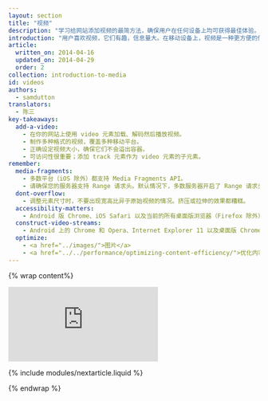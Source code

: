 ```yaml
---
layout: section
title: "视频"
description: "学习给网站添加视频的最简方法，确保用户在任何设备上均可获得最佳体验。"
introduction: "用户喜欢视频，它们有趣，信息量大。在移动设备上，视频是一种更方便的信息传递方式。但是，视频占用带宽，而且不同平台上它们效果并不如一。用户不喜欢等待视频加载，也不喜欢按下播放键后没有任何反应。请继续阅读，找出给网站添加视频的最简方法，确保用户在任何设备上均可获得最佳体验。"
article:
  written_on: 2014-04-16
  updated_on: 2014-04-29
  order: 2
collection: introduction-to-media
id: videos
authors:
  - samdutton
translators:
  - 陈三
key-takeaways:
  add-a-video:
    - 在你的网站上使用 video 元素加载、解码然后播放视频。
    - 制作多种格式的视频，覆盖多种移动平台。
    - 正确设定视频大小，确保它们不会溢出容器。
    - 可访问性很重要；添加 track 元素作为 video 元素的子元素。
remember:
  media-fragments:
    - 多数平台（iOS 除外）都支持 Media Fragments API。
    - 请确保您的服务器支持 Range 请求头。默认情况下，多数服务器开启了 Range 请求头支持，不过，有些托管服务可能会将其关闭。
  dont-overflow:
    - 调整元素尺寸时，不要出现宽高比异于原始视频的情况。挤压或拉伸的效果都糟糕。
  accessibility-matters:
    - Android 版 Chrome、iOS Safari 以及当前的所有桌面版浏览器（Firefox 除外）均支持 track 元素（请参阅 <a href="http://caniuse.com/track" title="Track 元素的支持状况">caniuse.com/track</a>）。此外，还有一些 polyfill 可用。我们建议您使用 <a href='//www.delphiki.com/html5/playr/' title='Playr track 元素 polyfill'>Playr</a> 或 <a href='//captionatorjs.com/' title='Captionator track'>Captionator</a>。
  construct-video-streams:
    - Android 上的 Chrome 和 Opera、Internet Explorer 11 以及桌面版 Chrome 均支持 MSE，而且 <a href='http://wiki.mozilla.org/Platform/MediaSourceExtensions' title='Firefox Media Source Extensions 实施时间表'>Firefox</a> 也已计划为其提供支持。
  optimize:
    - <a href="../images/">图片</a>
    - <a href="../../performance/optimizing-content-efficiency/">优化内容效率</a>
---
```


{% wrap content%}

<div class="media media--video">
  <iframe src="https://www.youtube.com/embed/j5fYOYrsocs?controls=2&modestbranding=1&showinfo=0&utm-source=crdev-wf" frameborder="0" allowfullscreen=""></iframe>
</div>

{% include modules/nextarticle.liquid %}

{% endwrap %}

